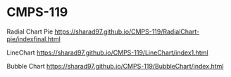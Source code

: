# CMPS-119

Radial Chart Pie
https://sharad97.github.io/CMPS-119/RadialChart-pie/indexfinal.html

LineChart
https://sharad97.github.io/CMPS-119/LineChart/index1.html

Bubble Chart
https://sharad97.github.io/CMPS-119/BubbleChart/index.html
